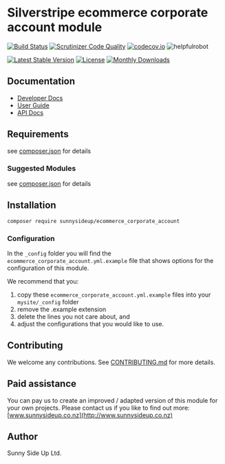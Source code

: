 # Silverstripe ecommerce corporate account module
[![Build Status](https://travis-ci.org/sunnysideup/silverstripe-ecommerce_corporate_account.svg?branch=master)](https://travis-ci.org/sunnysideup/silverstripe-ecommerce_corporate_account)
[![Scrutinizer Code Quality](https://scrutinizer-ci.com/g/sunnysideup/silverstripe-ecommerce_corporate_account/badges/quality-score.png?b=master)](https://scrutinizer-ci.com/g/sunnysideup/silverstripe-ecommerce_corporate_account/?branch=master)
[![codecov.io](https://codecov.io/github/sunnysideup/silverstripe-ecommerce_corporate_account/coverage.svg?branch=master)](https://codecov.io/github/sunnysideup/silverstripe-ecommerce_corporate_account?branch=master)
![helpfulrobot](https://helpfulrobot.io/sunnysideup/ecommerce_corporate_account/badge)

[![Latest Stable Version](https://poser.pugx.org/sunnysideup/ecommerce_corporate_account/version)](https://packagist.org/packages/sunnysideup/ecommerce_corporate_account)
[![License](https://poser.pugx.org/sunnysideup/ecommerce_corporate_account/license)](https://packagist.org/packages/sunnysideup/ecommerce_corporate_account)
[![Monthly Downloads](https://poser.pugx.org/sunnysideup/ecommerce_corporate_account/d/monthly)](https://packagist.org/packages/sunnysideup/ecommerce_corporate_account)


## Documentation



 * [Developer Docs](docs/en/INDEX.md)
 * [User Guide](docs/en/userguide.md)
 * [API Docs](http://docs.ssmods.com/sunnysideup/ecommerce_corporate_account/classes.xhtml)

## Requirements



see [composer.json](composer.json) for details

### Suggested Modules



see [composer.json](composer.json) for details


## Installation


```
composer require sunnysideup/ecommerce_corporate_account
```

### Configuration



In the `_config` folder you will find the `ecommerce_corporate_account.yml.example`
file that shows options for the configuration of this module.

We recommend that you:

  1. copy these `ecommerce_corporate_account.yml.example` files into your
`mysite/_config` folder
  2. remove the .example extension
  3. delete the lines you not care about, and
  4. adjust the configurations that you would like to use.


## Contributing



We welcome any contributions. See [CONTRIBUTING.md](CONTRIBUTING.md) for more details.

## Paid assistance



You can pay us to create an improved / adapted version of this module for your own projects.  Please contact us if you like to find out more: [www.sunnysideup.co.nz](http://www.sunnysideup.co.nz)

## Author



Sunny Side Up Ltd.
